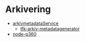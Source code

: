 # Arkivering

- [arkivmetadataService](https://arkivmetadata.service.t-fk.no)
    - [tfk-arkiv-metadatagenerator](https://github.com/telemark/tfk-arkiv-metadatagenerator)
- [node-p360](https://github.com/telemark/node-p360)